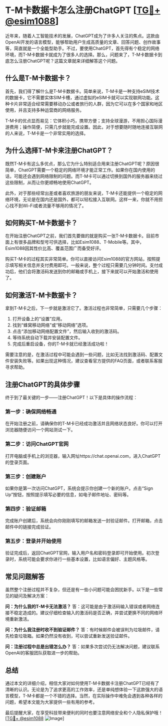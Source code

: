 # T-M卡数据卡怎么注册ChatGPT [[TG💪+ @esim1088](https://t.me/s/esim1088)]

近年来，随着人工智能技术的发展，ChatGPT成为了许多人关注的焦点。这款由OpenAI开发的语言模型，能够帮助用户生成高质量的文章、回答问题、创作故事等，简直就是一个全能型助手。不过，要使用ChatGPT，首先得有个稳定的网络环境，而T-M卡数据卡就成为了很多人的选择。那么，问题来了，T-M卡数据卡到底怎么注册ChatGPT呢？这篇文章就来详细解答这个问题。

## 什么是T-M卡数据卡？

首先，我们得了解什么是T-M卡数据卡。简单来说，T-M卡是一种支持eSIM技术的数据卡，它不需要实体SIM卡槽，通过虚拟的eSIM卡就可以实现联网功能。这种卡片非常适合经常需要移动办公或者旅行的人群，因为它可以在多个国家和地区使用，并且支持多种运营商的网络服务。

T-M卡的优点显而易见：它体积小巧，携带方便；支持全球漫游，不用担心国际漫游费用；操作简便，只需几步就能完成设置。因此，对于想要随时随地连接互联网的人来说，T-M卡是一个非常实用的选择。

## 为什么选择T-M卡来注册ChatGPT？

既然T-M卡有这么多优点，那么它为什么特别适合用来注册ChatGPT呢？原因很简单，ChatGPT需要一个稳定的网络环境才能正常工作。如果你在国内使用的话，可能还会遇到网络限制的问题。而T-M卡可以通过切换到国外的服务器来绕过这些限制，从而让你更顺畅地使用ChatGPT。

此外，对于那些经常出差或者喜欢旅游的朋友来说，T-M卡还能提供一个稳定的网络环境，无论是在国内还是国外，都可以轻松接入互联网。这样一来，你就不用担心找不到Wi-Fi或者流量不够用的情况了。

## 如何购买T-M卡数据卡？

在开始注册ChatGPT之前，我们首先要做的就是购买一张T-M卡数据卡。目前市面上有很多品牌和型号可供选择，比如Esim1088、T-Mobile等。其中，Esim1088因其性价比高、覆盖范围广而备受好评。

购买T-M卡的过程其实非常简单。你可以直接访问Esim1088的官方网站，按照提示填写相关信息并支付费用即可。一般来说，整个过程只需要几分钟时间。支付成功后，他们会将激活码发送到你的邮箱或手机上，接下来就可以开始激活和使用了。

## 如何激活T-M卡数据卡？

拿到T-M卡之后，下一步就是激活它了。激活过程也非常简单，只需要几个步骤：

1. 打开设备上的“设置”应用。
2. 找到“蜂窝移动网络”或“移动网络”选项。
3. 点击“添加移动网络配置文件”，然后输入收到的激活码。
4. 等待系统自动下载并安装配置文件。
5. 完成后重启设备，你的T-M卡就已经激活成功啦！

需要注意的是，在激活过程中可能会遇到一些问题，比如无法找到激活码、配置文件安装失败等。如果出现这种情况，建议查看官方提供的FAQ页面，或者联系客服寻求帮助。

## 注册ChatGPT的具体步骤

终于到了最关键的一步——注册ChatGPT！以下是具体的操作流程：

### 第一步：确保网络畅通
在开始注册之前，请确保你的T-M卡已经成功激活并且网络状态良好。你可以打开浏览器随便访问一个网站测试一下。

### 第二步：访问ChatGPT官网
打开电脑或手机上的浏览器，输入网址https://chat.openai.com，进入ChatGPT的登录页面。

### 第三步：创建账户
如果你是第一次访问ChatGPT，系统会提示你创建一个新的账户。点击“Sign Up”按钮，按照提示填写必要的信息，如电子邮件地址、密码等。

### 第四步：验证邮箱
完成账户创建后，系统会向你刚刚填写的邮箱发送一封验证邮件。打开邮箱，点击邮件中的链接完成验证。

### 第五步：登录并开始使用
验证完成后，返回ChatGPT官网，输入用户名和密码登录即可开始使用。初次登录时，系统可能会要求你进行一些基本设置，比如语言偏好、主题风格等。

## 常见问题解答

虽然整个注册过程并不复杂，但还是有一些小问题可能会困扰新手。以下是一些常见的疑问及解决方案：

**问：为什么我的T-M卡无法激活？**
答：这可能是由于激活码输入错误或者网络连接不稳定造成的。建议仔细检查输入的激活码是否正确，并尝试更换不同的网络环境重新激活。

**问：为什么我注册时收不到验证邮件？**
答：有时候邮件会被误判为垃圾邮件，请先检查垃圾箱。如果仍然没有收到，可以尝试重新发送验证邮件。

**问：注册过程中总是出错怎么办？**
答：如果多次尝试仍无法解决问题，建议联系OpenAI的客服团队获取进一步的帮助。

## 总结

通过本文的详细介绍，相信大家对如何使用T-M卡数据卡注册ChatGPT已经有了清晰的认识。无论是为了追求更高的工作效率，还是单纯想体验一下这款强大的语言模型，T-M卡都是一个不错的选择。当然，在实际操作中难免会遇到各种各样的问题，希望本文能为大家提供一些有用的参考。

最后提醒大家，在享受科技带来便利的同时也要注意网络安全和个人隐私保护哦！[[TG💪+ @esim1088](https://t.me/s/esim1088) ![Image](https://i.postimg.cc/4NQfJmqS/Snipaste-2025-05-13-00-14-12.png)]